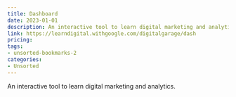 ```yaml
---
title: Dashboard
date: 2023-01-01
description: An interactive tool to learn digital marketing and analytics.
link: https://learndigital.withgoogle.com/digitalgarage/dash
pricing: 
tags: 
- unsorted-bookmarks-2 
categories: 
- Unsorted 
---
```


An interactive tool to learn digital marketing and analytics.